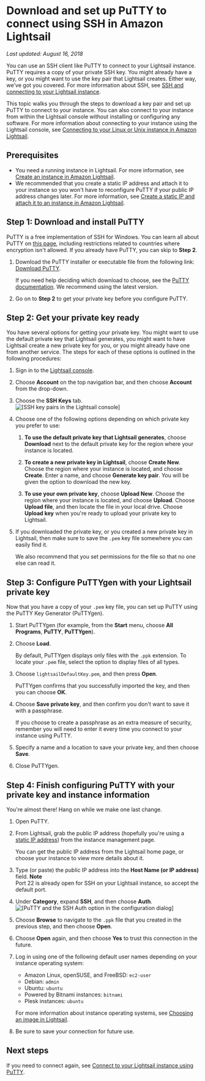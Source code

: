 # Download and set up PuTTY to connect using SSH in Amazon Lightsail<a name="lightsail-how-to-set-up-putty-to-connect-using-ssh"></a>

 *Last updated: August 16, 2018* 

You can use an SSH client like PuTTY to connect to your Lightsail instance\. PuTTY requires a copy of your private SSH key\. You might already have a key, or you might want to use the key pair that Lightsail creates\. Either way, we've got you covered\. For more information about SSH, see [SSH and connecting to your Lightsail instance](understanding-ssh-in-amazon-lightsail.md)\.

This topic walks you through the steps to download a key pair and set up PuTTY to connect to your instance\. You can also connect to your instance from within the Lightsail console without installing or configuring any software\. For more information about connecting to your instance using the Lightsail console, see [Connecting to your Linux or Unix instance in Amazon Lightsail](lightsail-how-to-connect-to-your-instance-virtual-private-server.md)\.

## Prerequisites<a name="lightsail-putty-prerequisites"></a>
+ You need a running instance in Lightsail\. For more information, see [Create an instance in Amazon Lightsail](getting-started-with-amazon-lightsail.md)\.
+ We recommended that you create a static IP address and attach it to your instance so you won't have to reconfigure PuTTY if your public IP address changes later\. For more information, see [Create a static IP and attach it to an instance in Amazon Lightsail](lightsail-create-static-ip.md)\.

## Step 1: Download and install PuTTY<a name="lightsail-download-and-install-putty"></a>

PuTTY is a free implementation of SSH for Windows\. You can learn all about PuTTY on [this page](http://www.chiark.greenend.org.uk/~sgtatham/putty/), including restrictions related to countries where encryption isn't allowed\. If you already have PuTTY, you can skip to **Step 2**\.

1. Download the PuTTY installer or executable file from the following link: [Download PuTTY](http://www.chiark.greenend.org.uk/~sgtatham/putty/download.html)\.

   If you need help deciding which download to choose, see the [PuTTY documentation](http://www.chiark.greenend.org.uk/~sgtatham/putty/docs.html)\. We recommend using the latest version\.

1.  Go on to **Step 2** to get your private key before you configure PuTTY\. 

## Step 2: Get your private key ready<a name="lightsail-get-your-private-key-ready"></a>

You have several options for getting your private key\. You might want to use the default private key that Lightsail generates, you might want to have Lightsail create a new private key for you, or you might already have one from another service\. The steps for each of these options is outlined in the following procedures:

1. Sign in to the [Lightsail console](https://lightsail.aws.amazon.com/)\.

1. Choose **Account** on the top navigation bar, and then choose **Account** from the drop\-down\.

1. Choose the **SSH Keys** tab\.  
![\[SSH key pairs in the Lightsail console\]](https://d9yljz1nd5001.cloudfront.net/en_us/1cade0c7e07039bf59652df47a09d228/images/amazon-lightsail-ssh-key-pairs.png)

1. Choose one of the following options depending on which private key you prefer to use:

   1. **To use the default private key that Lightsail generates**, choose **Download** next to the default private key for the region where your instance is located\.

   1. **To create a new private key in Lightsail**, choose **Create New**\. Choose the region where your instance is located, and choose **Create**\. Enter a name, and choose **Generate key pair**\. You will be given the option to download the new key\.

   1. **To use your own private key**, choose **Upload New**\. Choose the region where your instance is located, and choose **Upload**\. Choose **Upload file**, and then locate the file in your local drive\. Choose **Upload key** when you're ready to upload your private key to Lightsail\.

1. If you downloaded the private key, or you created a new private key in Lightsail, then make sure to save the `.pem` key file somewhere you can easily find it\.

   We also recommend that you set permissions for the file so that no one else can read it\.

## Step 3: Configure PuTTYgen with your Lightsail private key<a name="lightsail-configure-puttygen-with-your-key"></a>

Now that you have a copy of your `.pem` key file, you can set up PuTTY using the PuTTY Key Generator \(PuTTYgen\)\.

1. Start PuTTYgen \(for example, from the **Start** menu, choose **All Programs**, **PuTTY**, **PuTTYgen**\)\.

1. Choose **Load**\.

   By default, PuTTYgen displays only files with the `.ppk` extension\. To locate your `.pem` file, select the option to display files of all types\.

1. Choose `lightsailDefaultKey.pem`, and then press **Open**\.

   PuTTYgen confirms that you successfully imported the key, and then you can choose **OK**\.

1. Choose **Save private key**, and then confirm you don't want to save it with a passphrase\.

   If you choose to create a passphrase as an extra measure of security, remember you will need to enter it every time you connect to your instance using PuTTY\.

1. Specify a name and a location to save your private key, and then choose **Save**\.

1. Close PuTTYgen\.

## Step 4: Finish configuring PuTTY with your private key and instance information<a name="lightsail-configure-putty-with-your-key"></a>

You're almost there\! Hang on while we make one last change\.

1. Open PuTTY\.

1. From Lightsail, grab the public IP address \(hopefully you're using a [static IP address](understanding-static-ip-addresses-in-amazon-lightsail.md)\) from the instance management page\.

   You can get the public IP address from the Lightsail home page, or choose your instance to view more details about it\.

1. Type \(or paste\) the public IP address into the **Host Name \(or IP address\)** field\.
**Note**  
Port 22 is already open for SSH on your Lightsail instance, so accept the default port\.

1. Under **Category**, expand **SSH**, and then choose **Auth**\.  
![\[PuTTY and the SSH Auth option in the configuration dialog\]](https://d9yljz1nd5001.cloudfront.net/en_us/1cade0c7e07039bf59652df47a09d228/images/putty-configuration-connection-ssh-auth.png)

1. Choose **Browse** to navigate to the `.ppk` file that you created in the previous step, and then choose **Open**\.

1. Choose **Open** again, and then choose **Yes** to trust this connection in the future\.

1. Log in using one of the following default user names depending on your instance operating system:
   + Amazon Linux, openSUSE, and FreeBSD: `ec2-user`
   + Debian: `admin`
   + Ubuntu: `ubuntu`
   + Powered by Bitnami instances: `bitnami`
   + Plesk instances: `ubuntu`

   For more information about instance operating systems, see [Choosing an image in Lightsail](compare-options-choose-lightsail-instance-image.md)\.

1. Be sure to save your connection for future use\.

## Next steps<a name="lightsail-configure-putty-next-steps"></a>

If you need to connect again, see [Connect to your Lightsail instance using PuTTY](lightsail-how-to-ssh-connect-to-instance-virtual-private-server-using-putty.md)\.